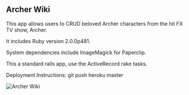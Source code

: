 ## Archer Wiki

This app allows users to CRUD beloved Archer characters from the hit FX TV show, Archer.

It includes Ruby version 2.0.0p481.

System dependencies include ImageMagick for Paperclip.

This a standard rails app, use the ActiveRecord rake tasks.

Deployment Instructions:  git push heroku master

![Archer Wiki](/homepage.jpg)

